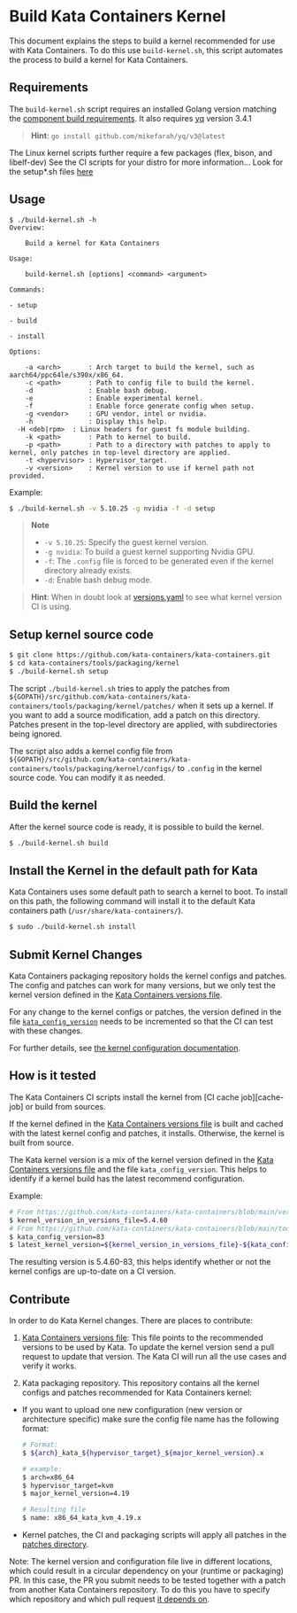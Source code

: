 # Build Kata Containers Kernel

This document explains the steps to build a kernel recommended for use with
Kata Containers. To do this use `build-kernel.sh`, this script
automates the process to build a kernel for Kata Containers.

## Requirements

The `build-kernel.sh` script requires an installed Golang version matching the
[component build requirements](../../../docs/Developer-Guide.md#requirements-to-build-individual-components).
It also requires [yq](https://github.com/mikefarah/yq) version 3.4.1
> **Hint**: `go install github.com/mikefarah/yq/v3@latest`


The Linux kernel scripts further require a few packages (flex, bison, and libelf-dev)
See the CI scripts for your distro for more information...
Look for the setup*.sh files [here](https://github.com/kata-containers/tests/tree/main/.ci)


## Usage

```
$ ./build-kernel.sh -h
Overview:

	Build a kernel for Kata Containers

Usage:

	build-kernel.sh [options] <command> <argument>

Commands:

- setup

- build

- install

Options:

	-a <arch>       : Arch target to build the kernel, such as aarch64/ppc64le/s390x/x86_64.
	-c <path>       : Path to config file to build the kernel.
	-d              : Enable bash debug.
	-e              : Enable experimental kernel.
	-f              : Enable force generate config when setup.
	-g <vendor>     : GPU vendor, intel or nvidia.
	-h              : Display this help.
  -H <deb|rpm>  : Linux headers for guest fs module building.
	-k <path>       : Path to kernel to build.
	-p <path>       : Path to a directory with patches to apply to kernel, only patches in top-level directory are applied.
	-t <hypervisor>	: Hypervisor_target.
	-v <version>	: Kernel version to use if kernel path not provided.
```

Example:
```bash
$ ./build-kernel.sh -v 5.10.25 -g nvidia -f -d setup
```
> **Note**
> - `-v 5.10.25`: Specify the guest kernel version. 
> - `-g nvidia`: To build a guest kernel supporting Nvidia GPU.
> - `-f`: The `.config` file is forced to be generated even if the kernel directory already exists.
> - `-d`: Enable bash debug mode.

> **Hint**: When in doubt look at [versions.yaml](../../../versions.yaml) to see what kernel version CI is using.


## Setup kernel source code

```bash
$ git clone https://github.com/kata-containers/kata-containers.git
$ cd kata-containers/tools/packaging/kernel
$ ./build-kernel.sh setup
```

The script `./build-kernel.sh` tries to apply the patches from
`${GOPATH}/src/github.com/kata-containers/kata-containers/tools/packaging/kernel/patches/` when it
sets up a kernel. If you want to add a source modification, add a patch on this
directory. Patches present in the top-level directory are applied, with subdirectories being ignored.

The script also adds a kernel config file from
`${GOPATH}/src/github.com/kata-containers/kata-containers/tools/packaging/kernel/configs/` to `.config`
in the kernel source code. You can modify it as needed.

## Build the kernel

After the kernel source code is ready, it is possible to build the kernel.

```bash
$ ./build-kernel.sh build
```

## Install the Kernel in the default path for Kata

Kata Containers uses some default path to search a kernel to boot. To install
on this path, the following command will install it to the default Kata
containers path (`/usr/share/kata-containers/`).

```bash
$ sudo ./build-kernel.sh install
```

## Submit Kernel Changes

Kata Containers packaging repository holds the kernel configs and patches. The
config and patches can work for many versions, but we only test the
kernel version defined in the [Kata Containers versions file][kata-containers-versions-file].

For any change to the kernel configs or patches, the version defined in the file
[`kata_config_version`][kata-containers-versions-file] needs to be incremented
so that the CI can test with these changes.

For further details, see [the kernel configuration documentation](configs).

## How is it tested

The Kata Containers CI scripts install the kernel from [CI cache
job][cache-job] or build from sources.

If the kernel defined in the [Kata Containers versions file][kata-containers-versions-file] is
built and cached with the latest kernel config and patches, it installs.
Otherwise, the kernel is built from source.

The Kata kernel version is a mix of the kernel version defined in the [Kata Containers
versions file][kata-containers-versions-file] and the file `kata_config_version`. This
helps to identify if a kernel build has the latest recommend
configuration.

Example:

```bash
# From https://github.com/kata-containers/kata-containers/blob/main/versions.yaml
$ kernel_version_in_versions_file=5.4.60
# From https://github.com/kata-containers/kata-containers/blob/main/tools/packaging/kernel/kata_config_version
$ kata_config_version=83
$ latest_kernel_version=${kernel_version_in_versions_file}-${kata_config_version}
```

The resulting version is 5.4.60-83, this helps identify whether or not the kernel
configs are up-to-date on a CI version.

## Contribute

In order to do Kata Kernel changes. There are places to contribute:

1. [Kata Containers versions file][kata-containers-versions-file]: This file points to the
   recommended versions to be used by Kata. To update the kernel version send a
   pull request to update that version. The Kata CI will run all the use cases
   and verify it works.

1. Kata packaging repository. This repository contains all the kernel configs
   and patches recommended for Kata Containers kernel:

- If you want to upload one new configuration (new version or architecture
  specific) make sure the config file name has the following format:

  ```bash
  # Format:
  $ ${arch}_kata_${hypervisor_target}_${major_kernel_version}.x

  # example:
  $ arch=x86_64
  $ hypervisor_target=kvm
  $ major_kernel_version=4.19

  # Resulting file
  $ name: x86_64_kata_kvm_4.19.x
  ```

- Kernel patches, the CI and packaging scripts will apply all patches in the
  [patches directory][patches-dir].

Note: The kernel version and configuration file live in different locations,
which could result in a circular dependency on your (runtime or packaging) PR.
In this case, the PR you submit needs to be tested together with a patch from
another Kata Containers repository. To do this you have to specify which
repository and which pull request [it depends on][depends-on-docs].

[kata-containers-versions-file]: ../../../versions.yaml
[patches-dir]: patches
[depends-on-docs]: https://github.com/kata-containers/tests/blob/main/README.md#breaking-compatibility
